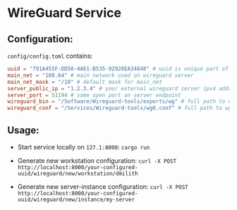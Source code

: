 # WireGuard Service


## Configuration:


`config/config.toml` contains:

```toml
uuid = "791A455F-DD50-4A61-B535-92920EA34848" # uuid is unique part of a request path
main_net = "100.64" # main network used on wireguard server
main_net_mask = "/10" # default mask for main_net
server_public_ip = "1.2.3.4" # your external wireguard server ipv4 address
server_port = 51194 # some open port on server endpoint
wireguard_bin = "/Software/Wireguard-tools/exports/wg" # full path to wg utility
wireguard_conf = "/Services/Wireguard-tools/wg0.conf" # full path to wg0.conf
```


## Usage:

- Start service locally on `127.1:8000`:
  `cargo run`

- Generate new workstation configuration:
  `curl -X POST http://localhost:8000/your-configured-uuid/wireguard/new/workstation/dmilith`

- Generate new server-instance configuration:
  `curl -X POST http://localhost:8000/your-configured-uuid/wireguard/new/instance/my-server`
